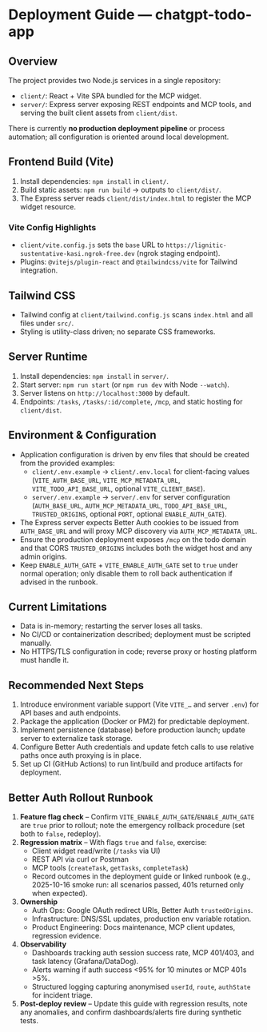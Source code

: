 # Deployment Guide — chatgpt-todo-app

## Overview
The project provides two Node.js services in a single repository:
- `client/`: React + Vite SPA bundled for the MCP widget.
- `server/`: Express server exposing REST endpoints and MCP tools, and serving the built client assets from `client/dist`.

There is currently **no production deployment pipeline** or process automation; all configuration is oriented around local development.

## Frontend Build (Vite)
1. Install dependencies: `npm install` in `client/`.
2. Build static assets: `npm run build` → outputs to `client/dist/`.
3. The Express server reads `client/dist/index.html` to register the MCP widget resource.

### Vite Config Highlights
- `client/vite.config.js` sets the `base` URL to `https://lignitic-sustentative-kasi.ngrok-free.dev` (ngrok staging endpoint).
- Plugins: `@vitejs/plugin-react` and `@tailwindcss/vite` for Tailwind integration.

## Tailwind CSS
- Tailwind config at `client/tailwind.config.js` scans `index.html` and all files under `src/`.
- Styling is utility-class driven; no separate CSS frameworks.

## Server Runtime
1. Install dependencies: `npm install` in `server/`.
2. Start server: `npm run start` (or `npm run dev` with Node `--watch`).
3. Server listens on `http://localhost:3000` by default.
4. Endpoints: `/tasks`, `/tasks/:id/complete`, `/mcp`, and static hosting for `client/dist`.

## Environment & Configuration
- Application configuration is driven by env files that should be created from the provided examples:
  - `client/.env.example` → `client/.env.local` for client-facing values (`VITE_AUTH_BASE_URL`, `VITE_MCP_METADATA_URL`, `VITE_TODO_API_BASE_URL`, optional `VITE_CLIENT_BASE`).
  - `server/.env.example` → `server/.env` for server configuration (`AUTH_BASE_URL`, `AUTH_MCP_METADATA_URL`, `TODO_API_BASE_URL`, `TRUSTED_ORIGINS`, optional `PORT`, optional `ENABLE_AUTH_GATE`).
- The Express server expects Better Auth cookies to be issued from `AUTH_BASE_URL` and will proxy MCP discovery via `AUTH_MCP_METADATA_URL`.
- Ensure the production deployment exposes `/mcp` on the todo domain and that CORS `TRUSTED_ORIGINS` includes both the widget host and any admin origins.
- Keep `ENABLE_AUTH_GATE` + `VITE_ENABLE_AUTH_GATE` set to `true` under normal operation; only disable them to roll back authentication if advised in the runbook.

## Current Limitations
- Data is in-memory; restarting the server loses all tasks.
- No CI/CD or containerization described; deployment must be scripted manually.
- No HTTPS/TLS configuration in code; reverse proxy or hosting platform must handle it.

## Recommended Next Steps
1. Introduce environment variable support (Vite `VITE_…` and server `.env`) for API bases and auth endpoints.
2. Package the application (Docker or PM2) for predictable deployment.
3. Implement persistence (database) before production launch; update server to externalize task storage.
4. Configure Better Auth credentials and update fetch calls to use relative paths once auth proxying is in place.
5. Set up CI (GitHub Actions) to run lint/build and produce artifacts for deployment.

## Better Auth Rollout Runbook
1. **Feature flag check** – Confirm `VITE_ENABLE_AUTH_GATE`/`ENABLE_AUTH_GATE` are `true` prior to rollout; note the emergency rollback procedure (set both to `false`, redeploy).
2. **Regression matrix** – With flags `true` and `false`, exercise:
   - Client widget read/write (`/tasks` via UI)
   - REST API via curl or Postman
   - MCP tools (`createTask`, `getTasks`, `completeTask`)
   - Record outcomes in the deployment guide or linked runbook (e.g., 2025-10-16 smoke run: all scenarios passed, 401s returned only when expected).
3. **Ownership**
   - Auth Ops: Google OAuth redirect URIs, Better Auth `trustedOrigins`.
   - Infrastructure: DNS/SSL updates, production env variable rotation.
   - Product Engineering: Docs maintenance, MCP client updates, regression evidence.
4. **Observability**
   - Dashboards tracking auth session success rate, MCP 401/403, and task latency (Grafana/DataDog).
   - Alerts warning if auth success <95% for 10 minutes or MCP 401s >5%.
   - Structured logging capturing anonymised `userId`, `route`, `authState` for incident triage.
5. **Post-deploy review** – Update this guide with regression results, note any anomalies, and confirm dashboards/alerts fire during synthetic tests.

